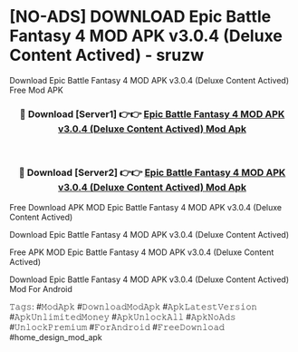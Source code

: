 # [NO-ADS] DOWNLOAD Epic Battle Fantasy 4 MOD APK v3.0.4 (Deluxe Content Actived) - sruzw
Download Epic Battle Fantasy 4 MOD APK v3.0.4 (Deluxe Content Actived) Free Mod APK

<div align="center">
<h3>🔴 Download [Server1] 👉👉 <a href="https://apk-comot.site?title=Epic_Battle_Fantasy_4_MOD_APK_v3.0.4_(Deluxe_Content_Actived)">Epic Battle Fantasy 4 MOD APK v3.0.4 (Deluxe Content Actived) Mod Apk</a></h3><br>

<h3>🔴 Download [Server2] 👉👉 <a href="https://apk-comot.site?title=Epic_Battle_Fantasy_4_MOD_APK_v3.0.4_(Deluxe_Content_Actived)">Epic Battle Fantasy 4 MOD APK v3.0.4 (Deluxe Content Actived) Mod Apk</a></h3>
</div>


Free Download APK MOD Epic Battle Fantasy 4 MOD APK v3.0.4 (Deluxe Content Actived)

Download Epic Battle Fantasy 4 MOD APK v3.0.4 (Deluxe Content Actived) 

Free APK MOD Epic Battle Fantasy 4 MOD APK v3.0.4 (Deluxe Content Actived) 

Download Epic Battle Fantasy 4 MOD APK v3.0.4 (Deluxe Content Actived) Mod For Android

𝚃𝚊𝚐𝚜: #𝙼𝚘𝚍𝙰𝚙𝚔 #𝙳𝚘𝚠𝚗𝚕𝚘𝚊𝚍𝙼𝚘𝚍𝙰𝚙𝚔 #𝙰𝚙𝚔𝙻𝚊𝚝𝚎𝚜𝚝𝚅𝚎𝚛𝚜𝚒𝚘𝚗 #𝙰𝚙𝚔𝚄𝚗𝚕𝚒𝚖𝚒𝚝𝚎𝚍𝙼𝚘𝚗𝚎𝚢 #𝙰𝚙𝚔𝚄𝚗𝚕𝚘𝚌𝚔𝙰𝚕𝚕 #𝙰𝚙𝚔𝙽𝚘𝙰𝚍𝚜 #𝚄𝚗𝚕𝚘𝚌𝚔𝙿𝚛𝚎𝚖𝚒𝚞𝚖 #𝙵𝚘𝚛𝙰𝚗𝚍𝚛𝚘𝚒𝚍 #𝙵𝚛𝚎𝚎𝙳𝚘𝚠𝚗𝚕𝚘𝚊𝚍 #home_design_mod_apk